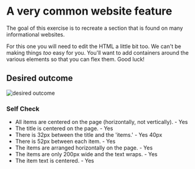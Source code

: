 # A very common website feature

The goal of this exercise is to recreate a section that is found on many informational websites.

For this one you will need to edit the HTML a little bit too. We can't be making things _too_ easy for you. You'll want to add containers around the various elements so that you can flex them. Good luck!

## Desired outcome

![desired outcome](./desired-outcome.png)

### Self Check

- All items are centered on the page (horizontally, not vertically). - Yes
- The title is centered on the page. - Yes
- There is 32px between the title and the 'items.' - Yes 40px
- There is 52px between each item. - Yes
- The items are arranged horizontally on the page. - Yes
- The items are only 200px wide and the text wraps. - Yes
- The item text is centered. - Yes
